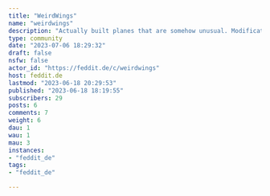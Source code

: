 ```yaml
---
title: "WeirdWings" 
name: "weirdwings"
description: "Actually built planes that are somehow unusual. Modification and prototypes welcome, never realized concepts not so much."
type: community
date: "2023-07-06 18:29:32"
draft: false
nsfw: false
actor_id: "https://feddit.de/c/weirdwings"
host: feddit.de
lastmod: "2023-06-18 20:29:53"
published: "2023-06-18 18:19:55"
subscribers: 29
posts: 6
comments: 7
weight: 6
dau: 1
wau: 1
mau: 3
instances:
- "feddit_de"
tags: 
- "feddit_de"

---
```

